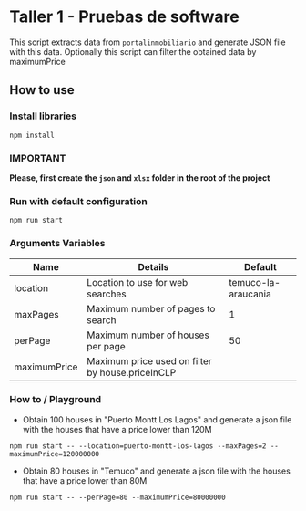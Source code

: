 # Taller 1 - Pruebas de software

This script extracts data from `portalinmobiliario` and generate JSON file with this data. Optionally this script can filter the obtained data by maximumPrice

## How to use

### Install libraries

`npm install`

### IMPORTANT

**Please, first create the `json` and `xlsx` folder in the root of the project**

### Run with default configuration

`npm run start`

### Arguments Variables

| Name         | Details                                          | Default             |
| ------------ | ------------------------------------------------ | ------------------- |
| location     | Location to use for web searches                 | temuco-la-araucania |
| maxPages     | Maximum number of pages to search                | 1                   |
| perPage      | Maximum number of houses per page                | 50                  |
| maximumPrice | Maximum price used on filter by house.priceInCLP |                     |

### How to / Playground

- Obtain 100 houses in "Puerto Montt Los Lagos" and generate a json file with the houses that have a price lower than 120M

```
npm run start -- --location=puerto-montt-los-lagos --maxPages=2 --maximumPrice=120000000
```

- Obtain 80 houses in "Temuco" and generate a json file with the houses that have a price lower than 80M

```
npm run start -- --perPage=80 --maximumPrice=80000000
```

